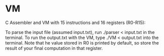 # VM
C Assembler and VM with 15 instructions and 16 registers (R0-R15):

To parse the input file (assumed input.txt), run ./parser < input.txt in the terminal. To run the output.txt with the VM, type ./VM < output.txt into the terminal. Note that he value stored in R0 is printed by default, so store the result of your final computation in that register.
